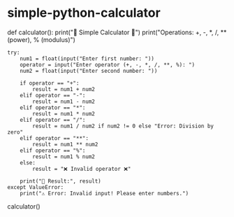 # simple-python-calculator

def calculator():
    print("🔢 Simple Calculator 🔢")
    print("Operations: +, -, *, /, ** (power), % (modulus)")

    try:
        num1 = float(input("Enter first number: "))
        operator = input("Enter operator (+, -, *, /, **, %): ")
        num2 = float(input("Enter second number: "))

        if operator == "+":
            result = num1 + num2
        elif operator == "-":
            result = num1 - num2
        elif operator == "*":
            result = num1 * num2
        elif operator == "/":
            result = num1 / num2 if num2 != 0 else "Error: Division by zero"
        elif operator == "**":
            result = num1 ** num2
        elif operator == "%":
            result = num1 % num2
        else:
            result = "❌ Invalid operator ❌"

        print("🧮 Result:", result)
    except ValueError:
        print("⚠️ Error: Invalid input! Please enter numbers.")

calculator()

